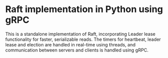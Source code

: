 # Raft implementation in Python using gRPC
This is a standalone implementation of Raft, incorporating Leader lease functionality for faster, serializable reads. The timers for heartbeat, leader lease and election are handled in real-time using threads, and communication between servers and clients is handled using gRPC.

